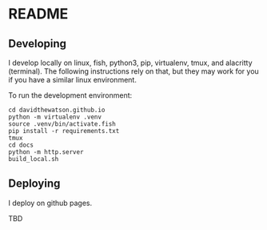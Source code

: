 #  README

## Developing 

I develop locally on linux, fish, python3, pip, virtualenv, tmux, and alacritty (terminal). The following instructions rely on that, but they may work for you if you have a similar linux environment.

To run the development environment:

```
cd davidthewatson.github.io
python -m virtualenv .venv
source .venv/bin/activate.fish
pip install -r requirements.txt
tmux
cd docs
python -m http.server
build_local.sh
```

## Deploying

I deploy on github pages.

TBD